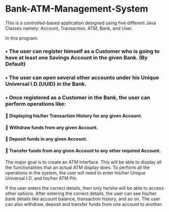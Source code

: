 # Bank-ATM-Management-System

This is a controlled-based application designed using five different Java Classes namely:
Account, Transaction, ATM, Bank, and User. 

In this program:
### • The user can register himself as a Customer who is going to have at least one Savings Account in the given Bank. (By Default)
### • The user can open several other accounts under his Unique Universal I.D.(UUID) in the Bank.
### • Once registered as a Customer in the Bank, the user can perform operations like:

####    Displaying his/her Transaction History for any given Account.
####    Withdraw funds from any given Account.
####    Deposit funds in any given Account.
####    Transfer funds from any given Account to any other required Account.

       

The major goal is to create an ATM Interface. This will be able to display all the functionalities that an actual ATM display does. To perform all the operations in the system, the user will need to enter his/her Unique Universal I.D. and his/her ATM Pin. 


If the user enters the correct details, then only he/she will be able to access other options. After entering the correct details, the user can see his/her bank details like account balance, transaction history, and so on. The user can also withdraw, deposit and transfer funds from one account to another.
